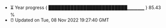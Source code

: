 - ⏳ Year progress { █████████████████████████▁▁▁▁▁ } 85.43 %
- ⏰ Updated on Tue, 08 Nov 2022 19:27:40 GMT

